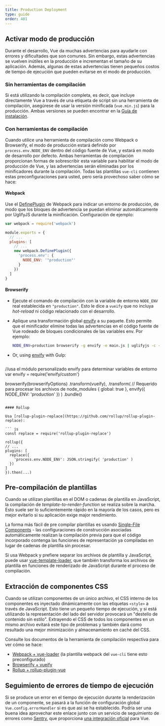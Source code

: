 ```yaml
---
title: Production Deployment
type: guide
order: 401
---
```


## Activar modo de producción

Durante el desarrollo, Vue da muchas advertencias para ayudarle con errores y dificultades que son comunes. Sin embargo, estas advertencias se vuelven inútiles en la producción e incrementan el tamaño de su aplicación. Además, algunas de estas advertencias tienen pequeños costos de tiempo de ejecución que pueden evitarse en el modo de producción.

### Sin herramientas de compilación

Si está utilizando la compilación completa, es decir, que incluye directamente Vue a través de una etiqueta de script sin una herramienta de compilación, asegúrese de usar la versión minificada (`vue.min.js`) para la producción. Ambas versiones se pueden encontrar en la [Guía de instalación](installation.html#Direct-lt-script-gt-Include).

### Con herramientas de compilación

Cuando utilice una herramienta de compilación como Webpack o Browserify, el modo de producción estará definido por `process.env.NODE_ENV` dentro del código fuente de Vue, y estará en modo de desarrollo por defecto. Ambas herramientas de compilación proporcionan formas de sobrescribir esta variable para habilitar el modo de producción de Vue, y las advertencias serán eliminadas por los minificadores durante la compilación. Todas las plantillas `vue-cli` contienen estas preconfiguraciones para usted, pero sería provechoso saber cómo se hace:

#### Webpack

Use el [DefinePlugin](https://webpack.js.org/plugins/define-plugin/) de Webpack para indicar un entorno de producción, de modo que los bloques de advertencia se puedan eliminar automáticamente por UglifyJS durante la minificación. Configuración de ejemplo:

``` js
var webpack = require('webpack')

module.exports = {
  // ...
  plugins: [
    // ...
    new webpack.DefinePlugin({
      'process.env': {
        NODE_ENV: '"production"'
      }
    })
  ]
}
```

#### Browserify

- Ejecute el comando de compilación con la variable de entorno `NODE_ENV` real establecida en `"production"`. Esto le dice a `vueify` que no incluya _hot-reload_ ni código relacionado con el desarrollo. 

- Aplique una transformación global [envify](https://github.com/hughsk/envify) a su paquete. Esto permite que el minificador elimine todas las advertencias en el código fuente de Vue rodeado de bloques condicionales de las variables env. Por ejemplo:

  ``` bash
  NODE_ENV=production browserify -g envify -e main.js | uglifyjs -c -m > build.js
  ```

- Or, using [envify](https://github.com/hughsk/envify) with Gulp:

  ``` js
 //usa el módulo personalizado envify para determinar variables de entorno
  var envify = require('envify/custom')

  browserify(browserifyOptions)
    .transform(vueify),
    .transform(
      // Requerido para procesar los archivos de node_modules
      { global: true },
      envify({ NODE_ENV: 'production' })
    )
    .bundle()
  ```

#### Rollup

Usa [rollup-plugin-replace](https://github.com/rollup/rollup-plugin-replace):

``` js
const replace = require('rollup-plugin-replace')

rollup({
  // ...
  plugins: [
    replace({
      'process.env.NODE_ENV': JSON.stringify( 'production' )
    })
  ]
}).then(...)
```

## Pre-compilación de plantillas

Cuando se utilizan plantillas en el DOM o cadenas de plantilla en JavaScript, la compilación de _template-to-render-function_ se realiza sobre la marcha. Esto suele ser lo suficientemente rápido en la mayoría de los casos, pero es mejor evitarlo si su aplicación exige major rendimiento.

La forma más fácil de pre compilar plantillas es usando [Single-File Components](single-file-components.html) - las configuraciones de construcción asociadas automáticamente realizan la compilación previa para que el código incorporado contenga las funciones de representación ya compiladas en lugar de cadenas de plantilla sin procesar.

Si usa Webpack y prefiere separar los archivos de plantilla y JavaScript, puede usar [vue-template-loader](https://github.com/ktsn/vue-template-loader), que también transforma los archivos de plantilla en funciones de renderizado de JavaScript durante el proceso de compilación.

## Extracción de componentes CSS

Cuando se utilizan componentes de un único archivo, el CSS interno de los componentes es inyectado dinámicamente con las etiquetas `<style>` a través de JavaScript. Esto tiene un pequeño tiempo de ejecución, y si está utilizando la representación del lado del servidor provocará un "destello de contenido sin estilo". Extrayendo el CSS de todos los componentes en un mismo archivo evitará este tipo de problemas y también dará como resultado una mejor minimización y almacenamiento en caché del CSS.

Consulte los documentos de la herramienta de compilación respectiva para ver cómo se hace:

- [Webpack + vue-loader](https://vue-loader.vuejs.org/en/configurations/extract-css.html) (la plantilla webpack del `vue-cli` tiene esto preconfigurado)
- [Browserify + vueify](https://github.com/vuejs/vueify#css-extraction)
- [Rollup + rollup-plugin-vue](https://vuejs.github.io/rollup-plugin-vue/#/en/2.3/?id=custom-handler)

## Seguimiento de errores de tiempo de ejecución

Si se produce un error en el tiempo de ejecución durante la renderización de un componente, se pasará a la función de configuración global `Vue.config.errorHandler` si es que asi se ha establecido. Podría ser una buena idea aprovechar este enlace junto con un servicio de seguimiento de errores como [Sentry](https://sentry.io), que proporciona [una integración oficial](https://sentry.io/for/vue/) para Vue.

